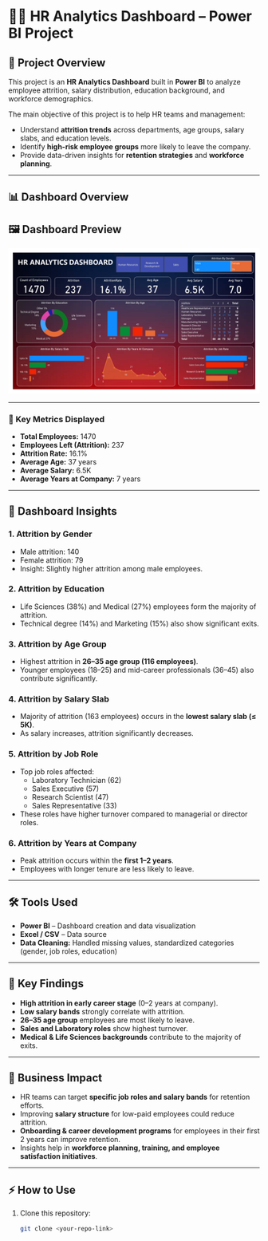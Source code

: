# 👩‍💼 HR Analytics Dashboard – Power BI Project  

## 📌 Project Overview  
This project is an **HR Analytics Dashboard** built in **Power BI** to analyze employee attrition, salary distribution, education background, and workforce demographics.  

The main objective of this project is to help HR teams and management:  
- Understand **attrition trends** across departments, age groups, salary slabs, and education levels.  
- Identify **high-risk employee groups** more likely to leave the company.  
- Provide data-driven insights for **retention strategies** and **workforce planning**.  

---

## 📊 Dashboard Overview  

## 🖼️ Dashboard Preview

<p align="center">
  <img src="HR Analytics Dashboard.jpg" alt="HR Analytics Dashboard" width="700"/>
</p>

---

### 🔎 Key Metrics Displayed  
- **Total Employees:** 1470  
- **Employees Left (Attrition):** 237  
- **Attrition Rate:** 16.1%  
- **Average Age:** 37 years  
- **Average Salary:** 6.5K  
- **Average Years at Company:** 7 years  

---

## 📂 Dashboard Insights  

### 1. Attrition by Gender  
- Male attrition: 140  
- Female attrition: 79  
- Insight: Slightly higher attrition among male employees.  

### 2. Attrition by Education  
- Life Sciences (38%) and Medical (27%) employees form the majority of attrition.  
- Technical degree (14%) and Marketing (15%) also show significant exits.  

### 3. Attrition by Age Group  
- Highest attrition in **26–35 age group (116 employees)**.  
- Younger employees (18–25) and mid-career professionals (36–45) also contribute significantly.  

### 4. Attrition by Salary Slab  
- Majority of attrition (163 employees) occurs in the **lowest salary slab (≤ 5K)**.  
- As salary increases, attrition significantly decreases.  

### 5. Attrition by Job Role  
- Top job roles affected:  
  - Laboratory Technician (62)  
  - Sales Executive (57)  
  - Research Scientist (47)  
  - Sales Representative (33)  
- These roles have higher turnover compared to managerial or director roles.  

### 6. Attrition by Years at Company  
- Peak attrition occurs within the **first 1–2 years**.  
- Employees with longer tenure are less likely to leave.  

---

## 🛠️ Tools Used  
- **Power BI** – Dashboard creation and data visualization  
- **Excel / CSV** – Data source  
- **Data Cleaning:** Handled missing values, standardized categories (gender, job roles, education)  

---

## 🔑 Key Findings  
- **High attrition in early career stage** (0–2 years at company).  
- **Low salary bands** strongly correlate with attrition.  
- **26–35 age group** employees are most likely to leave.  
- **Sales and Laboratory roles** show highest turnover.  
- **Medical & Life Sciences backgrounds** contribute to the majority of exits.  

---

## 🚀 Business Impact  
- HR teams can target **specific job roles and salary bands** for retention efforts.  
- Improving **salary structure** for low-paid employees could reduce attrition.  
- **Onboarding & career development programs** for employees in their first 2 years can improve retention.  
- Insights help in **workforce planning, training, and employee satisfaction initiatives**.  

---

## ⚡ How to Use  
1. Clone this repository:  
   ```bash
   git clone <your-repo-link>
